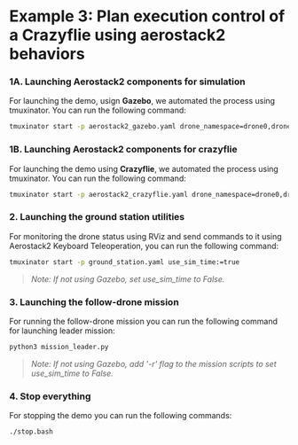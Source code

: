 # Example 3: Plan execution control of a Crazyflie using aerostack2 behaviors

### 1A. Launching Aerostack2 components for simulation

For launching the demo, usign **Gazebo**, we automated the process using tmuxinator. You can run the following command:

```bash
tmuxinator start -p aerostack2_gazebo.yaml drone_namespace=drone0,drone1,drone2
```

### 1B. Launching Aerostack2 components for crazyflie

For launching the demo using **Crazyflie**, we automated the process using tmuxinator. You can run the following command:

```bash
tmuxinator start -p aerostack2_crazyflie.yaml drone_namespace=drone0,drone1,drone2
```

### 2. Launching the ground station utilities

For monitoring the drone status using RViz and send commands to it using Aerostack2 Keyboard Teleoperation, you can run the following command:

```bash
tmuxinator start -p ground_station.yaml use_sim_time:=true
```

> *Note: If not using Gazebo, set use_sim_time to False.*

### 3. Launching the follow-drone mission

For running the follow-drone mission you can run the following command for launching leader mission:
```bash
python3 mission_leader.py
```

> *Note: If not using Gazebo, add '-r' flag to the mission scripts to set use_sim_time to False.*

### 4. Stop everything

For stopping the demo you can run the following commands:

```bash
./stop.bash
```
